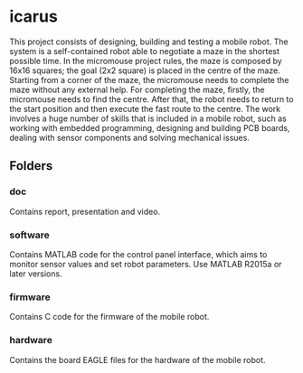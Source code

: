 # icarus
This project consists of designing, building and testing a mobile robot. The system is a self-contained robot able to negotiate a maze in the shortest possible time. In the micromouse project rules, the maze is composed by 16x16 squares; the goal (2x2 square) is placed in the centre of the maze. Starting from a corner of the maze, the micromouse needs to complete the maze without any external help. For completing the maze, firstly, the micromouse needs to find the centre. After that, the robot needs to return to the start position and then execute the fast route to the centre. The work involves a huge number of skills that is included in a mobile robot, such as working with embedded programming, designing and building PCB boards, dealing with sensor components and solving mechanical issues.

## Folders

### doc
Contains report, presentation and video.

### software
Contains MATLAB code for the control panel interface, which aims to monitor sensor values and set robot parameters. Use MATLAB R2015a or later versions.

### firmware
Contains C code for the firmware of the mobile robot.

### hardware
Contains the board EAGLE files for the hardware of the mobile robot.
